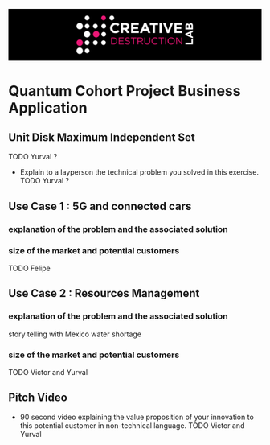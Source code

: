 ![CDL 2020 Cohort Project](../figures/CDL_logo.jpg)
# Quantum Cohort Project Business Application


## Unit Disk Maximum Independent Set

TODO Yurval ?

* Explain to a layperson the technical problem you solved in this exercise.
TODO Yurval ?

## Use Case 1 : 5G and connected cars

### explanation of the problem and the associated solution

### size of the market and potential customers
TODO Felipe 

## Use Case 2 : Resources Management

### explanation of the problem and the associated solution
story telling with Mexico water shortage

### size of the market and potential customers
TODO Victor and Yurval 

## Pitch Video
* 90 second video explaining the value proposition of your innovation to this potential customer in non-technical language.
TODO Victor and Yurval 
